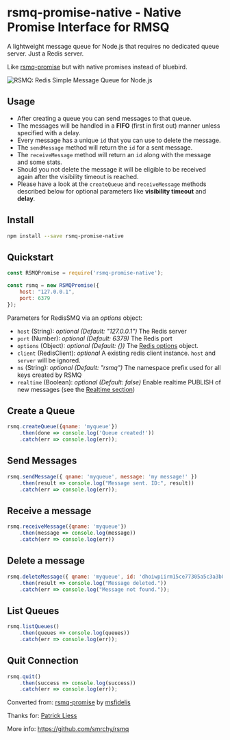 # rsmq-promise-native - Native Promise Interface for RMSQ

A lightweight message queue for Node.js that requires no dedicated queue server. Just a Redis server.

Like [rsmq-promise](https://www.npmjs.com/package/rsmq-promise) but with native promises instead of bluebird.

![RSMQ: Redis Simple Message Queue for Node.js](https://img.webmart.de/rsmq_wide.png)

## Usage

* After creating a queue you can send messages to that queue.
* The messages will be handled in a **FIFO** (first in first out) manner unless specified with a delay.
* Every message has a unique `id` that you can use to delete the message.
* The `sendMessage` method will return the `id` for a sent message.
* The `receiveMessage` method will return an `id` along with the message and some stats.
* Should you not delete the message it will be eligible to be received again after the visibility timeout is reached.
* Please have a look at the `createQueue` and `receiveMessage` methods described below for optional parameters like **visibility timeout** and **delay**.

## Install

```bash
npm install --save rsmq-promise-native
```

## Quickstart

```javascript
const RSMQPromise = require('rsmq-promise-native');

const rsmq = new RSMQPromise({
    host: "127.0.0.1",
    port: 6379
});
```

Parameters for RedisSMQ via an *options* object:

* `host` (String): *optional (Default: "127.0.0.1")* The Redis server
* `port` (Number): *optional (Default: 6379)* The Redis port
* `options` (Object): *optional (Default: {})* The [Redis options](https://github.com/NodeRedis/node_redis#options-object-properties) object.
* `client` (RedisClient): *optional* A existing redis client instance. `host` and `server` will be ignored.
* `ns` (String): *optional (Default: "rsmq")* The namespace prefix used for all keys created by RSMQ
* `realtime` (Boolean): *optional (Default: false)* Enable realtime PUBLISH of new messages (see the [Realtime section](#realtime))

## Create a Queue

```javascript
rsmq.createQueue({qname: 'myqueue'})
    .then(done => console.log('Queue created!'))
    .catch(err => console.log(err));
```

## Send Messages

```javascript
rsmq.sendMessage({ qname: 'myqueue', message: 'my message!' })
    .then(result => console.log("Message sent. ID:", result))
    .catch(err => console.log(err));
```

## Receive a message

```javascript
rsmq.receiveMessage({qname: 'myqueue'})
    .then(message => console.log(message))
    .catch(err => console.log(err))
```

## Delete a message

```javascript
rsmq.deleteMessage({ qname: 'myqueue', id: 'dhoiwpiirm15ce77305a5c3a3b0f230c6e20f09b55'})
    .then(result => console.log("Message deleted."))
    .catch(err => console.log("Message not found."));
```

## List Queues

```javascript
rsmq.listQueues()
    .then(queues => console.log(queues))
    .catch(err => console.log(err));
```

## Quit Connection

```javascript
rsmq.quit()
    .then(success => console.log(success))
    .catch(err => console.log(err));
```

Converted from: [rsmq-promise](https://www.npmjs.com/package/rsmq-promise) by [msfidelis](https://www.npmjs.com/~msfidelis)

Thanks for: [Patrick Liess](https://github.com/smrchy)

More info: https://github.com/smrchy/rsmq
